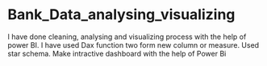 # Bank_Data_analysing_visualizing

I have done cleaning, analysing and visualizing process with the help of power BI.
I have used Dax function two form new column or measure.
Used star schema.
Make intractive dashboard with the help of Power Bi
